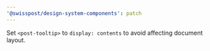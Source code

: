```yaml
---
'@swisspost/design-system-components': patch
---
```


Set `<post-tooltip>` to `display: contents` to avoid affecting document layout.
